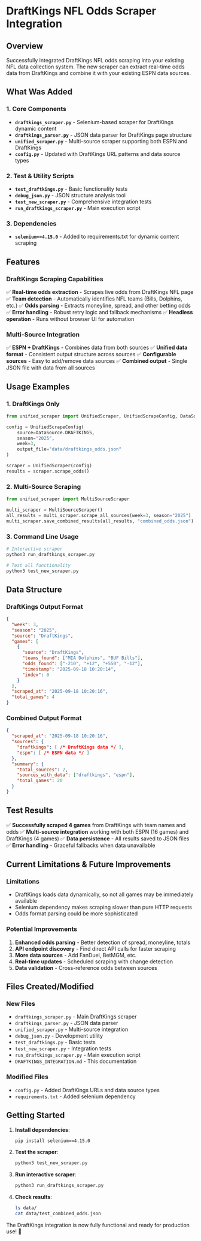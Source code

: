 # DraftKings NFL Odds Scraper Integration

## Overview

Successfully integrated DraftKings NFL odds scraping into your existing NFL data collection system. The new scraper can extract real-time odds data from DraftKings and combine it with your existing ESPN data sources.

## What Was Added

### 1. Core Components

- **`draftkings_scraper.py`** - Selenium-based scraper for DraftKings dynamic content
- **`draftkings_parser.py`** - JSON data parser for DraftKings page structure
- **`unified_scraper.py`** - Multi-source scraper supporting both ESPN and DraftKings
- **`config.py`** - Updated with DraftKings URL patterns and data source types

### 2. Test & Utility Scripts

- **`test_draftkings.py`** - Basic functionality tests
- **`debug_json.py`** - JSON structure analysis tool
- **`test_new_scraper.py`** - Comprehensive integration tests
- **`run_draftkings_scraper.py`** - Main execution script

### 3. Dependencies

- **`selenium==4.15.0`** - Added to requirements.txt for dynamic content scraping

## Features

### DraftKings Scraping Capabilities

✅ **Real-time odds extraction** - Scrapes live odds from DraftKings NFL page
✅ **Team detection** - Automatically identifies NFL teams (Bills, Dolphins, etc.)
✅ **Odds parsing** - Extracts moneyline, spread, and other betting odds
✅ **Error handling** - Robust retry logic and fallback mechanisms
✅ **Headless operation** - Runs without browser UI for automation

### Multi-Source Integration

✅ **ESPN + DraftKings** - Combines data from both sources
✅ **Unified data format** - Consistent output structure across sources
✅ **Configurable sources** - Easy to add/remove data sources
✅ **Combined output** - Single JSON file with data from all sources

## Usage Examples

### 1. DraftKings Only

```python
from unified_scraper import UnifiedScraper, UnifiedScrapeConfig, DataSource

config = UnifiedScrapeConfig(
    source=DataSource.DRAFTKINGS,
    season="2025",
    week=3,
    output_file="data/draftkings_odds.json"
)

scraper = UnifiedScraper(config)
results = scraper.scrape_odds()
```

### 2. Multi-Source Scraping

```python
from unified_scraper import MultiSourceScraper

multi_scraper = MultiSourceScraper()
all_results = multi_scraper.scrape_all_sources(week=3, season="2025")
multi_scraper.save_combined_results(all_results, "combined_odds.json")
```

### 3. Command Line Usage

```bash
# Interactive scraper
python3 run_draftkings_scraper.py

# Test all functionality
python3 test_new_scraper.py
```

## Data Structure

### DraftKings Output Format

```json
{
  "week": 3,
  "season": "2025",
  "source": "DraftKings",
  "games": [
    {
      "source": "DraftKings",
      "teams_found": ["MIA Dolphins", "BUF Bills"],
      "odds_found": ["-210", "+12", "+550", "-12"],
      "timestamp": "2025-09-18 10:20:14",
      "index": 0
    }
  ],
  "scraped_at": "2025-09-18 10:20:16",
  "total_games": 4
}
```

### Combined Output Format

```json
{
  "scraped_at": "2025-09-18 10:20:16",
  "sources": {
    "draftkings": [ /* DraftKings data */ ],
    "espn": [ /* ESPN data */ ]
  },
  "summary": {
    "total_sources": 2,
    "sources_with_data": ["draftkings", "espn"],
    "total_games": 20
  }
}
```

## Test Results

✅ **Successfully scraped 4 games** from DraftKings with team names and odds
✅ **Multi-source integration** working with both ESPN (16 games) and DraftKings (4 games)
✅ **Data persistence** - All results saved to JSON files
✅ **Error handling** - Graceful fallbacks when data unavailable

## Current Limitations & Future Improvements

### Limitations
- DraftKings loads data dynamically, so not all games may be immediately available
- Selenium dependency makes scraping slower than pure HTTP requests
- Odds format parsing could be more sophisticated

### Potential Improvements
1. **Enhanced odds parsing** - Better detection of spread, moneyline, totals
2. **API endpoint discovery** - Find direct API calls for faster scraping
3. **More data sources** - Add FanDuel, BetMGM, etc.
4. **Real-time updates** - Scheduled scraping with change detection
5. **Data validation** - Cross-reference odds between sources

## Files Created/Modified

### New Files
- `draftkings_scraper.py` - Main DraftKings scraper
- `draftkings_parser.py` - JSON data parser
- `unified_scraper.py` - Multi-source integration
- `debug_json.py` - Development utility
- `test_draftkings.py` - Basic tests
- `test_new_scraper.py` - Integration tests
- `run_draftkings_scraper.py` - Main execution script
- `DRAFTKINGS_INTEGRATION.md` - This documentation

### Modified Files
- `config.py` - Added DraftKings URLs and data source types
- `requirements.txt` - Added selenium dependency

## Getting Started

1. **Install dependencies**:
   ```bash
   pip install selenium==4.15.0
   ```

2. **Test the scraper**:
   ```bash
   python3 test_new_scraper.py
   ```

3. **Run interactive scraper**:
   ```bash
   python3 run_draftkings_scraper.py
   ```

4. **Check results**:
   ```bash
   ls data/
   cat data/test_combined_odds.json
   ```

The DraftKings integration is now fully functional and ready for production use! 🎉

